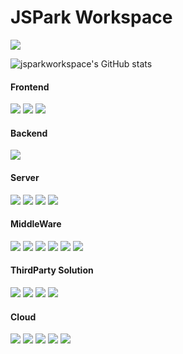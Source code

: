 # JSPark Workspace


<a href="버튼을 눌렀을 때 이동할 링크" target="_blank"><img src="https://img.shields.io/badge/Notion 블로그-black?logo=Notion&logoColor=white"/></a>

![jsparkworkspace's GitHub stats](https://github-readme-stats.vercel.app/api?username=jsparkworkspace&show_icons=true&theme=radical)

#### Frontend
<img src="https://img.shields.io/badge/HTML5-black?logo=html5&logoColor=white"/>
<img src="https://img.shields.io/badge/CSS-black?logo=css3&logoColor=white"/>
<img src="https://img.shields.io/badge/JavaScript-black?logo=JavaScript&logoColor=white"/>

#### Backend
<img src="https://img.shields.io/badge/JAVA-black?logo=JAVA&logoColor=white"/>

#### Server
<img src="https://img.shields.io/badge/CentOS-black?logo=CentOS&logoColor=white"/>
<img src="https://img.shields.io/badge/Ubuntu-black?logo=Ubuntu&logoColor=white"/>
<img src="https://img.shields.io/badge/RHEL-black?logo=RedHat&logoColor=white"/>
<img src="https://img.shields.io/badge/Windows Server-black?logo=Windows&logoColor=white"/>

#### MiddleWare
<img src="https://img.shields.io/badge/Apache-black?logo=Apache&logoColor=white"/>
<img src="https://img.shields.io/badge/Tomcat-black?logo=ApacheTomcat&logoColor=white"/>
<img src="https://img.shields.io/badge/MySQL-black?logo=MySQL&logoColor=white"/>
<img src="https://img.shields.io/badge/MariaDB-black?logo=MariaDB&logoColor=white"/>
<img src="https://img.shields.io/badge/PostgreSQL-black?logo=PostgreSQL&logoColor=white"/>
<img src="https://img.shields.io/badge/MSSQL-black?logo=microsoftsqlserver&logoColor=white"/>


#### ThirdParty Solution
<img src="https://img.shields.io/badge/VirusChaser-black?logo=VirusChaser&logoColor=white"/>
<img src="https://img.shields.io/badge/Avast-black?logo=Avast&logoColor=white"/>
<img src="https://img.shields.io/badge/MCCS-black?logo=MCCS&logoColor=white"/>
<img src="https://img.shields.io/badge/ZConverter-black?logo=ZConverter&logoColor=white"/>

#### Cloud
<img src="https://img.shields.io/badge/AWS-black?logo=Amazon AWS&logoColor=white"/>
<img src="https://img.shields.io/badge/NCP-black?logo=NCP&logoColor=white"/>
<img src="https://img.shields.io/badge/KT Cloud-black?logo=KT Cloud&logoColor=white"/>
<img src="https://img.shields.io/badge/SCP-black?&logo=SCP&logoColor=white"/>
<img src="https://img.shields.io/badge/VMware-black?style=뱃지모양&logo=VMware&logoColor=white"/>



<!--
**jsparkworkspace/jsparkworkspace** is a ✨ _special_ ✨ repository because its `README.md` (this file) appears on your GitHub profile.

Here are some ideas to get you started:

- 🔭 I’m currently working on ...
- 🌱 I’m currently learning ...
- 👯 I’m looking to collaborate on ...
- 🤔 I’m looking for help with ...
- 💬 Ask me about ...
- 📫 How to reach me: ...
- 😄 Pronouns: ...
- ⚡ Fun fact: ...
-->
